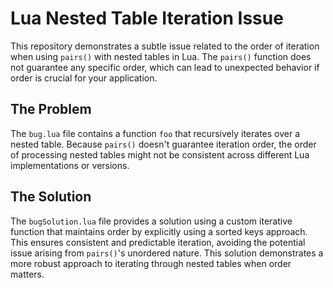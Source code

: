 # Lua Nested Table Iteration Issue

This repository demonstrates a subtle issue related to the order of iteration when using `pairs()` with nested tables in Lua.  The `pairs()` function does not guarantee any specific order, which can lead to unexpected behavior if order is crucial for your application.

## The Problem

The `bug.lua` file contains a function `foo` that recursively iterates over a nested table.  Because `pairs()` doesn't guarantee iteration order, the order of processing nested tables might not be consistent across different Lua implementations or versions.

## The Solution

The `bugSolution.lua` file provides a solution using a custom iterative function that maintains order by explicitly using a sorted keys approach.  This ensures consistent and predictable iteration, avoiding the potential issue arising from `pairs()`'s unordered nature.  This solution demonstrates a more robust approach to iterating through nested tables when order matters.